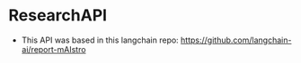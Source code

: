 # ResearchAPI
- This API was based in this langchain repo: https://github.com/langchain-ai/report-mAIstro
